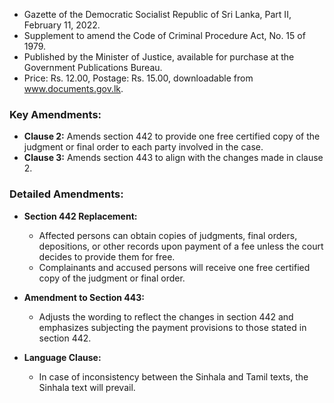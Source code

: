 - Gazette of the Democratic Socialist Republic of Sri Lanka, Part II, February 11, 2022.
- Supplement to amend the Code of Criminal Procedure Act, No. 15 of 1979.
- Published by the Minister of Justice, available for purchase at the Government Publications Bureau.
- Price: Rs. 12.00, Postage: Rs. 15.00, downloadable from www.documents.gov.lk.

### Key Amendments:
- **Clause 2:** Amends section 442 to provide one free certified copy of the judgment or final order to each party involved in the case.
- **Clause 3:** Amends section 443 to align with the changes made in clause 2.

### Detailed Amendments:
- **Section 442 Replacement:**
  - Affected persons can obtain copies of judgments, final orders, depositions, or other records upon payment of a fee unless the court decides to provide them for free.
  - Complainants and accused persons will receive one free certified copy of the judgment or final order.

- **Amendment to Section 443:**
  - Adjusts the wording to reflect the changes in section 442 and emphasizes subjecting the payment provisions to those stated in section 442.

- **Language Clause:**
  - In case of inconsistency between the Sinhala and Tamil texts, the Sinhala text will prevail.